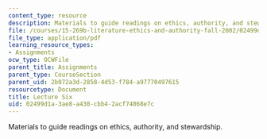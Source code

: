 ```yaml
---
content_type: resource
description: Materials to guide readings on ethics, authority, and stewardship.
file: /courses/15-269b-literature-ethics-and-authority-fall-2002/02499d1a3ae8a430cbb42acf74068e7c_lecture6.pdf
file_type: application/pdf
learning_resource_types:
- Assignments
ocw_type: OCWFile
parent_title: Assignments
parent_type: CourseSection
parent_uid: 2b072a3d-2858-4d53-f784-a97770497615
resourcetype: Document
title: Lecture Six
uid: 02499d1a-3ae8-a430-cbb4-2acf74068e7c
---
```

Materials to guide readings on ethics, authority, and stewardship.

